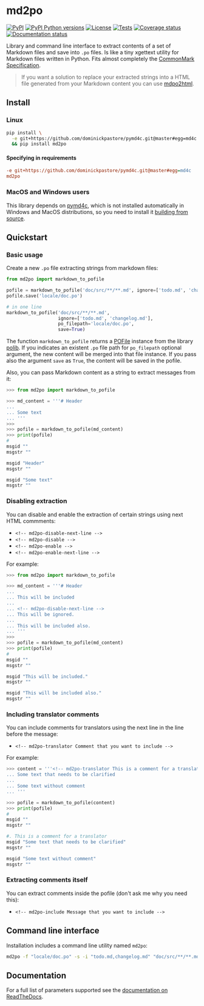 # md2po

[![PyPI][pypi-image]][pypi-link]
[![PyPI Python versions][pypi-versions-image]][pypi-link]
[![License][license-image]][license-link]
[![Tests][tests-image]][tests-link]
[![Coverage status][coverage-image]][coverage-link]
[![Documentation status][doc-image]][doc-link]

Library and command line interface to extract contents of a set of Markdown
 files and save into `.po` files. Is like a tiny xgettext utility for Markdown
 files written in Python. Fits almost completely the
 [CommonMark Specification][commonmark-spec-link].

> If you want a solution to replace your extracted strings into a HTML file
 generated from your Markdown content you can use [mdpo2html][mdpo2html-link].

## Install

### Linux

```bash
pip install \
  -e git+https://github.com/dominickpastore/pymd4c.git@master#egg=md4c \
  && pip install md2po
```

#### Specifying in requirements

```ini
-e git+https://github.com/dominickpastore/pymd4c.git@master#egg=md4c
md2po
```

### MacOS and Windows users

This library depends on [pymd4c][pymd4c-link], which is not installed
 automatically in Windows and MacOS distributions, so you need to install it
 [building from source][pymd4c-build-from-source-link].

## Quickstart

### Basic usage

Create a new `.po` file extracting strings from markdown files:

```python
from md2po import markdown_to_pofile

pofile = markdown_to_pofile('doc/src/**/**.md', ignore=['todo.md', 'changelog.md'])
pofile.save('locale/doc.po')

# in one line
markdown_to_pofile('doc/src/**/**.md',
                   ignore=['todo.md', 'changelog.md'],
                   po_filepath='locale/doc.po',
                   save=True)
```

The function `markdown_to_pofile` returns a [POFile][pofile-doc-link] instance
 from the library [polib][polib-doc-link]. If you indicates an existent `.po`
 file path for `po_filepath` optional argument, the new content will be merged
 into that file instance. If you pass also the argument `save` as `True`,
 the content will be saved in the pofile.

Also, you can pass Markdown content as a string to extract messages from it:

```python
>>> from md2po import markdown_to_pofile

>>> md_content = '''# Header
...
... Some text
... '''
>>>
>>> pofile = markdown_to_pofile(md_content)
>>> print(pofile)
#
msgid ""
msgstr ""

msgid "Header"
msgstr ""

msgid "Some text"
msgstr ""
```

### Disabling extraction

You can disable and enable the extraction of certain strings using next
 HTML commments:

- `<!-- md2po-disable-next-line -->`
- `<!-- md2po-disable -->`
- `<!-- md2po-enable -->`
- `<!-- md2po-enable-next-line -->`

For example:

```python
>>> from md2po import markdown_to_pofile

>>> md_content = '''# Header
...
... This will be included
...
... <!-- md2po-disable-next-line -->
... This will be ignored.
...
... This will be included also.
... '''
>>>
>>> pofile = markdown_to_pofile(md_content)
>>> print(pofile)
#
msgid ""
msgstr ""

msgid "This will be included."
msgstr ""

msgid "This will be included also."
msgstr ""
```

### Including translator comments

You can include comments for translators using the next line in the line
 before the message:

- `<!-- md2po-translator Comment that you want to include -->`

For example:

```python
>>> content = '''<!-- md2po-translator This is a comment for a translator -->
... Some text that needs to be clarified
...
... Some text without comment
... '''

>>> pofile = markdown_to_pofile(content)
>>> print(pofile)
#
msgid ""
msgstr ""

#. This is a comment for a translator
msgid "Some text that needs to be clarified"
msgstr ""

msgid "Some text without comment"
msgstr ""
```

### Extracting comments itself

You can extract comments inside the pofile (don't ask me why you need this):

- `<!-- md2po-include Message that you want to include -->`

## Command line interface

Installation includes a command line utility named `md2po`:

```bash
md2po -f "locale/doc.po" -s -i "todo.md,changelog.md" "doc/src/**/**.md"
```

## Documentation

For a full list of parameters supported see the
 [documentation on ReadTheDocs][doc-link].

[pypi-image]: https://img.shields.io/pypi/v/md2po
[pypi-link]: https://pypi.org/project/md2po/
[pypi-versions-image]: https://img.shields.io/pypi/pyversions/md2po?logo=python&logoColor=aaaaaa&labelColor=333333
[license-image]: https://img.shields.io/pypi/l/md2po?color=light-green
[license-link]: https://github.com/mondeja/md2po/blob/master/LICENSE
[tests-image]: https://img.shields.io/travis/mondeja/md2po?label=tests
[tests-link]: https://travis-ci.com/github/mondeja/md2po
[coverage-image]: https://coveralls.io/repos/github/mondeja/md2po/badge.svg
[coverage-link]: https://coveralls.io/github/mondeja/md2po
[doc-image]: https://readthedocs.org/projects/md2po/badge/?version=latest
[doc-link]: https://md2po.readthedocs.io/en/latest/
[pofile-doc-link]: https://polib.readthedocs.io/en/latest/api.html#polib.POFile
[polib-doc-link]: https://polib.readthedocs.io/en/latest
[pymd4c-link]: https://github.com/dominickpastore/pymd4c
[pymd4c-build-from-source-link]: https://github.com/dominickpastore/pymd4c#build-and-install-from-source
[mdpo2html-link]: https://github.com/mondeja/mdpo2html
[commonmark-spec-link]: https://spec.commonmark.org/0.29
